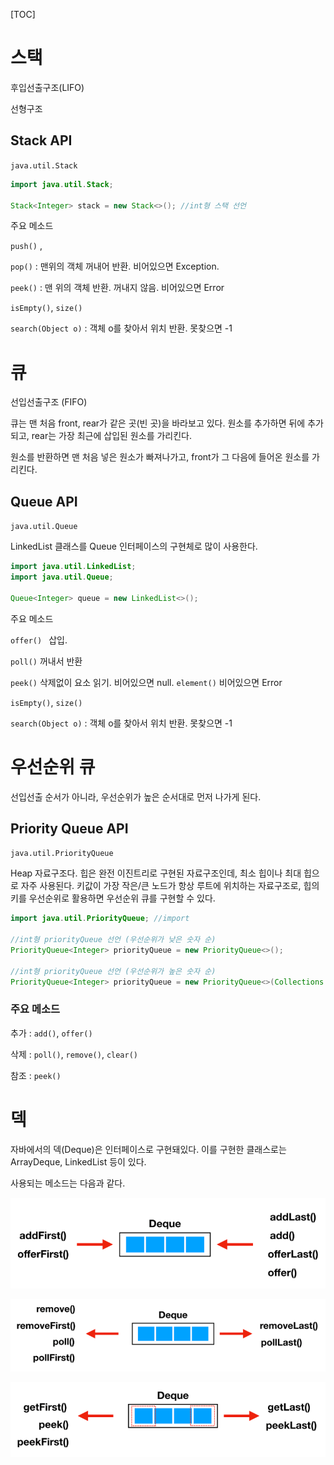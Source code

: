 [TOC]



# 스택

후입선출구조(LIFO)

선형구조

## Stack API

`java.util.Stack`

```java
import java.util.Stack;

Stack<Integer> stack = new Stack<>(); //int형 스택 선언
```



주요 메소드

`push()` ,

`pop()` : 맨위의 객체 꺼내어 반환. 비어있으면 Exception.

`peek()` : 맨 위의 객체 반환. 꺼내지 않음. 비어있으면 Error

`isEmpty()`, `size()`

`search(Object o)` : 객체 o를 찾아서 위치 반환. 못찾으면 -1

# 큐

선입선출구조 (FIFO)

큐는 맨 처음 front, rear가 같은 곳(빈 곳)을 바라보고 있다. 원소를 추가하면 뒤에 추가되고, rear는 가장 최근에 삽입된 원소를 가리킨다. 

원소를 반환하면 맨 처음 넣은 원소가 빠져나가고, front가 그 다음에 들어온 원소를 가리킨다.

## Queue API

`java.util.Queue`

LinkedList 클래스를 Queue 인터페이스의 구현체로 많이 사용한다.

```java
import java.util.LinkedList; 
import java.util.Queue; 

Queue<Integer> queue = new LinkedList<>();
```



주요 메소드

`offer() ` 삽입.

`poll()`  꺼내서 반환

`peek()` 삭제없이 요소 읽기. 비어있으면 null. `element()` 비어있으면 Error

`isEmpty()`, `size()`

`search(Object o)` : 객체 o를 찾아서 위치 반환. 못찾으면 -1



# 우선순위 큐

선입선출 순서가 아니라, 우선순위가 높은 순서대로 먼저 나가게 된다.



## Priority Queue API

`java.util.PriorityQueue`

Heap 자료구조다. 힙은 완전 이진트리로 구현된 자료구조인데, 최소 힙이나 최대 힙으로 자주 사용된다. 키값이 가장 작은/큰 노드가 항상 루트에 위치하는 자료구조로, 힙의 키를 우선순위로 활용하면 우선순위 큐를 구현할 수 있다.



```java
import java.util.PriorityQueue; //import

//int형 priorityQueue 선언 (우선순위가 낮은 숫자 순)
PriorityQueue<Integer> priorityQueue = new PriorityQueue<>();

//int형 priorityQueue 선언 (우선순위가 높은 숫자 순)
PriorityQueue<Integer> priorityQueue = new PriorityQueue<>(Collections.reverseOrder());
```



### 주요 메소드

추가 : `add()`, `offer()`

삭제 : `poll()`, `remove()`, `clear()`

참조 : `peek()`



# 덱

자바에서의 덱(Deque)은 인터페이스로 구현돼있다. 이를 구현한 클래스로는 ArrayDeque, LinkedList 등이 있다.

사용되는 메소드는 다음과 같다.

![image-20210311142649782](images/image-20210311142649782.png) 

![image-20210311142949766](images/image-20210311142949766.png) 

![image-20210311143004207](images/image-20210311143004207.png) 

